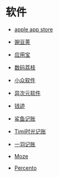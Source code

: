# 软件


<div id = "首"></div>
<script src = "../js/首.js"></script>


* [apple app store](https://www.apple.com.cn/app-store/)
* [豌豆荚](https://m.wandoujia.com/)
* [应用宝](https://sj.qq.com/)
* [数码荔枝](https://www.lizhi.io/)


* [小众软件](https://www.appinn.com//)
* [异次元软件](https://www.iplaysoft.com/)


* [钱迹](http://www.qianjiapp.com/)
* [鲨鱼记账](http://www.shayujizhang.com/)
* [Timi时光记账](http://www.timitime.com/)
* [一羽记账](http://www.yiyujizhang.cn/)
* [Moze](https://moze.app/)
* [Percento](https://www.percento.app/cn)
